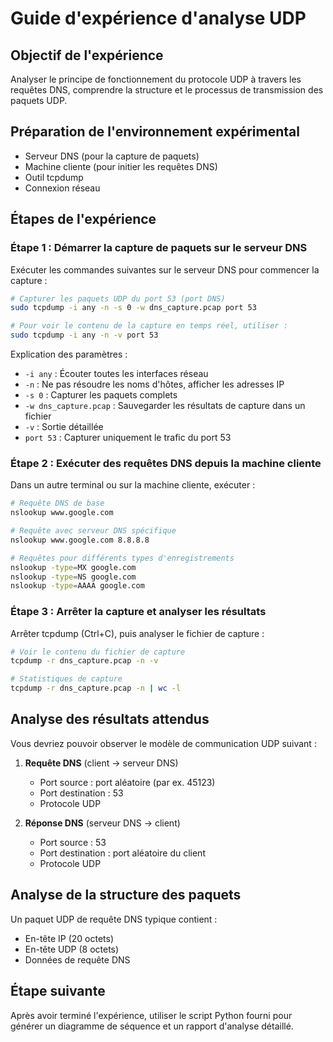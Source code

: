 # Guide d'expérience d'analyse UDP

## Objectif de l'expérience
Analyser le principe de fonctionnement du protocole UDP à travers les requêtes DNS, comprendre la structure et le processus de transmission des paquets UDP.

## Préparation de l'environnement expérimental
- Serveur DNS (pour la capture de paquets)
- Machine cliente (pour initier les requêtes DNS)
- Outil tcpdump
- Connexion réseau

## Étapes de l'expérience

### Étape 1 : Démarrer la capture de paquets sur le serveur DNS

Exécuter les commandes suivantes sur le serveur DNS pour commencer la capture :

```bash
# Capturer les paquets UDP du port 53 (port DNS)
sudo tcpdump -i any -n -s 0 -w dns_capture.pcap port 53

# Pour voir le contenu de la capture en temps réel, utiliser :
sudo tcpdump -i any -n -v port 53
```

Explication des paramètres :
- `-i any` : Écouter toutes les interfaces réseau
- `-n` : Ne pas résoudre les noms d'hôtes, afficher les adresses IP
- `-s 0` : Capturer les paquets complets
- `-w dns_capture.pcap` : Sauvegarder les résultats de capture dans un fichier
- `-v` : Sortie détaillée
- `port 53` : Capturer uniquement le trafic du port 53

### Étape 2 : Exécuter des requêtes DNS depuis la machine cliente

Dans un autre terminal ou sur la machine cliente, exécuter :

```bash
# Requête DNS de base
nslookup www.google.com

# Requête avec serveur DNS spécifique
nslookup www.google.com 8.8.8.8

# Requêtes pour différents types d'enregistrements
nslookup -type=MX google.com
nslookup -type=NS google.com
nslookup -type=AAAA google.com
```

### Étape 3 : Arrêter la capture et analyser les résultats

Arrêter tcpdump (Ctrl+C), puis analyser le fichier de capture :

```bash
# Voir le contenu du fichier de capture
tcpdump -r dns_capture.pcap -n -v

# Statistiques de capture
tcpdump -r dns_capture.pcap -n | wc -l
```

## Analyse des résultats attendus

Vous devriez pouvoir observer le modèle de communication UDP suivant :

1. **Requête DNS** (client → serveur DNS)
   - Port source : port aléatoire (par ex. 45123)
   - Port destination : 53
   - Protocole UDP

2. **Réponse DNS** (serveur DNS → client)
   - Port source : 53
   - Port destination : port aléatoire du client
   - Protocole UDP

## Analyse de la structure des paquets

Un paquet UDP de requête DNS typique contient :
- En-tête IP (20 octets)
- En-tête UDP (8 octets)
- Données de requête DNS

## Étape suivante
Après avoir terminé l'expérience, utiliser le script Python fourni pour générer un diagramme de séquence et un rapport d'analyse détaillé. 